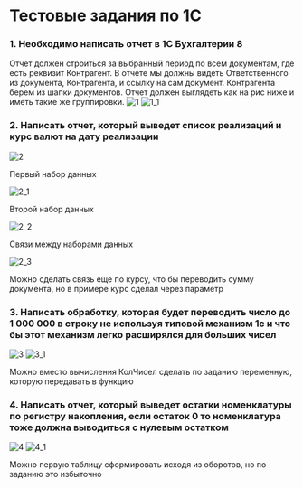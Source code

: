 # Тестовые задания по 1С

### 1. Необходимо написать отчет в 1С Бухгалтерии 8
Отчет должен строиться за выбранный период по всем документам, где есть реквизит Контрагент.
В отчете мы должны видеть Ответственного из документа, Контрагента, и ссылку на сам документ.
Контрагента берем из шапки документов.
Отчет должен выглядеть как на рис ниже и иметь такие же группировки.
![1](https://github.com/Gomel/1C/blob/main/Test/img/1.PNG)
![1_1](https://github.com/Gomel/1C/blob/main/Test/img/1_1.PNG)

### 2. Написать отчет, который выведет список реализаций и курс валют на дату реализации

![2](https://github.com/Gomel/1C/blob/main/Test/img/2.PNG)

Первый набор данных

![2_1](https://github.com/Gomel/1C/blob/main/Test/img/2_1.PNG)

Второй набор данных

![2_2](https://github.com/Gomel/1C/blob/main/Test/img/2_2.PNG)

Связи между наборами данных

![2_3](https://github.com/Gomel/1C/blob/main/Test/img/2_3.PNG)

Можно сделать связь еще по курсу, что бы переводить сумму документа, но в примере курс сделал через параметр

### 3. Написать обработку, которая будет переводить число до 1 000 000 в строку не используя типовой механизм 1с и что бы этот механизм легко расширялся для больших чисел

![3](https://github.com/Gomel/1C/blob/main/Test/img/3.PNG)
![3_1](https://github.com/Gomel/1C/blob/main/Test/img/3_1.PNG)

Можно вместо вычисления КолЧисел сделать по заданию переменную, которую передавать в функцию

### 4. Написать отчет, который выведет остатки номенклатуры по регистру накопления, если остаток 0 то номенклатура тоже должна выводиться с нулевым остатком

![4](https://github.com/Gomel/1C/blob/main/Test/img/4.PNG)
![4_1](https://github.com/Gomel/1C/blob/main/Test/img/4_1.PNG)

Можно первую таблицу сформировать исходя из оборотов, но по заданию это избыточно